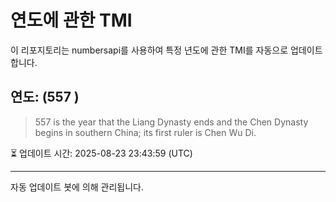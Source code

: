 
# 연도에 관한 TMI

이 리포지토리는 numbersapi를 사용하여 특정 년도에 관한 TMI를 자동으로 업데이트합니다.

## 연도: (557 )
> 557 is the year that the Liang Dynasty ends and the Chen Dynasty begins in southern China; its first ruler is Chen Wu Di.

⏳ 업데이트 시간: 2025-08-23 23:43:59 (UTC)

---
자동 업데이트 봇에 의해 관리됩니다.

